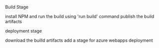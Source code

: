 Build Stage

install NPM
and run the build using 'run build' command
publish the build artifacts

deployment stage

download the builld artifacts
add a stage for azure webapps deployment
